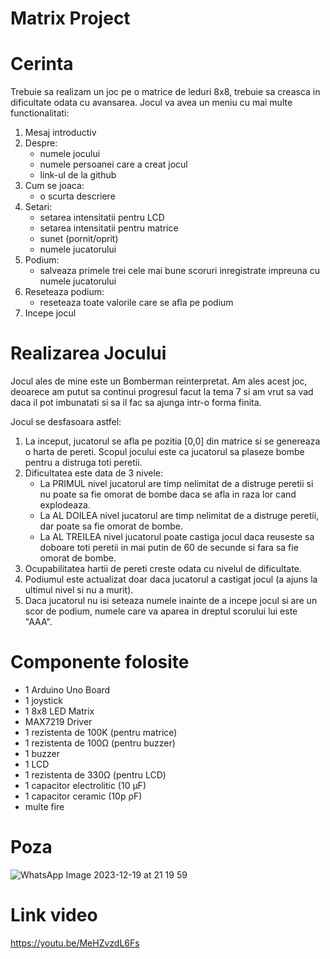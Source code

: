 # Matrix Project

# Cerinta

Trebuie sa realizam un joc pe o matrice de leduri 8x8, trebuie sa creasca in dificultate odata cu avansarea. Jocul va avea un meniu cu mai multe functionalitati:
  1. Mesaj introductiv
  2. Despre:
      - numele jocului
      - numele persoanei care a creat jocul
      - link-ul de la github
  3. Cum se joaca:
      - o scurta descriere
  4. Setari:
      - setarea intensitatii pentru LCD
      - setarea intensitatii pentru matrice
      - sunet (pornit/oprit)
      - numele jucatorului
  5. Podium:
      - salveaza primele trei cele mai bune scoruri inregistrate impreuna cu numele jucatorului
  6. Reseteaza podium:
      - reseteaza toate valorile care se afla pe podium
  7. Incepe jocul

# Realizarea Jocului

Jocul ales de mine este un Bomberman reinterpretat. Am ales acest joc, deoarece am putut sa continui progresul facut la tema 7 si am vrut sa vad daca il pot imbunatati si sa il fac sa ajunga intr-o forma finita.

Jocul se desfasoara astfel: 
  1. La inceput, jucatorul se afla pe pozitia [0,0] din matrice si se genereaza o harta de pereti. Scopul jocului este ca jucatorul sa plaseze bombe pentru a distruga toti peretii.
  2. Dificultatea este data de 3 nivele:
      - La PRIMUL nivel jucatorul are timp nelimitat de a distruge peretii si nu poate sa fie omorat de bombe daca se afla in raza lor cand explodeaza.
      - La AL DOILEA nivel jucatorul are timp nelimitat de a distruge peretii, dar poate sa fie omorat de bombe.
      - La AL TREILEA nivel jucatorul poate castiga jocul daca reuseste sa doboare toti peretii in mai putin de 60 de secunde si fara sa fie omorat de bombe.
  3. Ocupabilitatea hartii de pereti creste odata cu nivelul de dificultate.
  4. Podiumul este actualizat doar daca jucatorul a castigat jocul (a ajuns la ultimul nivel si nu a murit).
  5. Daca jucatorul nu isi seteaza numele inainte de a incepe jocul si are un scor de podium, numele care va aparea in dreptul scorului lui este "AAA".

# Componente folosite

- 1 Arduino Uno Board
- 1 joystick
- 1 8x8 LED Matrix
- MAX7219 Driver
- 1 rezistenta de 100K (pentru matrice)
- 1 rezistenta de 100Ω (pentru buzzer)
- 1 buzzer
- 1 LCD
- 1 rezistenta de 330Ω (pentru LCD)
- 1 capacitor electrolitic (10 µF)
- 1 capacitor ceramic (10p ρF)
- multe fire

# Poza
![WhatsApp Image 2023-12-19 at 21 19 59](https://github.com/SaicuCarina/matrix-project/assets/93483071/c7c4ed79-1d6b-4060-945a-b0a4c2082022)

# Link video
https://youtu.be/MeHZvzdL6Fs

